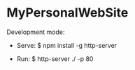 # MyPersonalWebSite

Development mode:
- Serve:
$ npm install -g http-server

- Run:
$ http-server ./ -p 80
